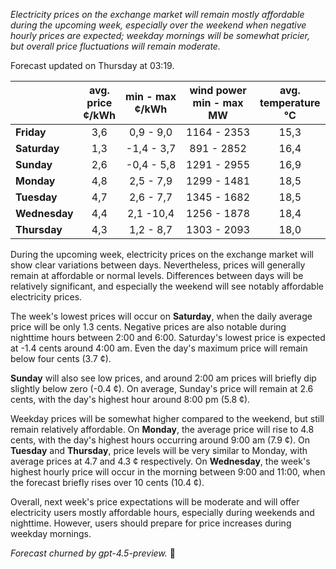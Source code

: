 *Electricity prices on the exchange market will remain mostly affordable during the upcoming week, especially over the weekend when negative hourly prices are expected; weekday mornings will be somewhat pricier, but overall price fluctuations will remain moderate.*

Forecast updated on Thursday at 03:19.

|             | avg.<br>price<br>¢/kWh | min - max<br>¢/kWh | wind power<br>min - max<br>MW | avg.<br>temperature<br>°C |
|:------------|:----------------------:|:------------------:|:-----------------------------:|:-------------------------:|
| **Friday**      |          3,6           |     0,9 - 9,0     |          1164 - 2353          |           15,3            |
| **Saturday**    |          1,3           |    -1,4 - 3,7     |           891 - 2852          |           16,4            |
| **Sunday**      |          2,6           |    -0,4 - 5,8     |          1291 - 2955          |           16,9            |
| **Monday**      |          4,8           |     2,5 - 7,9     |          1299 - 1481          |           18,5            |
| **Tuesday**     |          4,7           |     2,6 - 7,7     |          1345 - 1682          |           18,5            |
| **Wednesday**   |          4,4           |     2,1 -10,4     |          1256 - 1878          |           18,4            |
| **Thursday**    |          4,3           |     1,2 - 8,7     |          1303 - 2093          |           18,0            |

During the upcoming week, electricity prices on the exchange market will show clear variations between days. Nevertheless, prices will generally remain at affordable or normal levels. Differences between days will be relatively significant, and especially the weekend will see notably affordable electricity prices.

The week's lowest prices will occur on **Saturday**, when the daily average price will be only 1.3 cents. Negative prices are also notable during nighttime hours between 2:00 and 6:00. Saturday's lowest price is expected at -1.4 cents around 4:00 am. Even the day's maximum price will remain below four cents (3.7 ¢).

**Sunday** will also see low prices, and around 2:00 am prices will briefly dip slightly below zero (-0.4 ¢). On average, Sunday's price will remain at 2.6 cents, with the day's highest hour around 8:00 pm (5.8 ¢).

Weekday prices will be somewhat higher compared to the weekend, but still remain relatively affordable. On **Monday**, the average price will rise to 4.8 cents, with the day's highest hours occurring around 9:00 am (7.9 ¢). On **Tuesday** and **Thursday**, price levels will be very similar to Monday, with average prices at 4.7 and 4.3 ¢ respectively. On **Wednesday**, the week's highest hourly price will occur in the morning between 9:00 and 11:00, when the forecast briefly rises over 10 cents (10.4 ¢).

Overall, next week's price expectations will be moderate and will offer electricity users mostly affordable hours, especially during weekends and nighttime. However, users should prepare for price increases during weekday mornings.

*Forecast churned by gpt-4.5-preview.* 🔋

